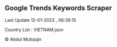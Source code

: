 

## Google Trends Keywords Scraper 
 
Last Update 12-01-2023 , 06:38:15

Country List :
VIETNAM.json



© Abdul Muttaqin 
